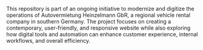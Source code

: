 This repository is part of an ongoing initiative to modernize and digitize the operations of Autovermietung Heinzelmann GbR, a regional vehicle rental company in southern Germany.
The project focuses on creating a contemporary, user-friendly, and responsive website while also exploring how digital tools and automation can enhance customer experience, internal workflows, and overall efficiency.
